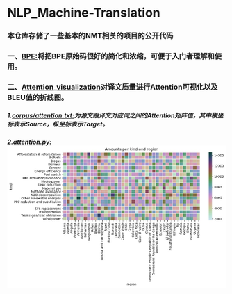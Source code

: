 # NLP_Machine-Translation
### 本仓库存储了一些基本的NMT相关的项目的公开代码
### 一、[BPE:](https://github.com/Shajiu/NLP_Machine-Translation/tree/master/BPE)将把BPE原始码很好的简化和浓缩，可便于入门者理解和使用。
### 二、[Attention_visualization](https://github.com/Shajiu/NLP_Machine-Translation/tree/master/Attention_visualization)对译文质量进行Attention可视化以及BLEU值的折线图。
##### 1.[corpus/attention.txt:](https://github.com/Shajiu/NLP_Machine-Translation/blob/master/Attention_visualization/corpus/attention.txt)为源文跟译文对应词之间的Attention矩阵值，其中横坐标表示Source，纵坐标表示Target。
##### 2.[attention.py:](https://github.com/Shajiu/NLP_Machine-Translation/blob/master/Attention_visualization/attention.py)![针对源语言和目标语言画出Attention注意机制图像。](https://github.com/Shajiu/NLP_Machine-Translation/blob/master/Attention_visualization/sns_heatmap_normal.jpg)
